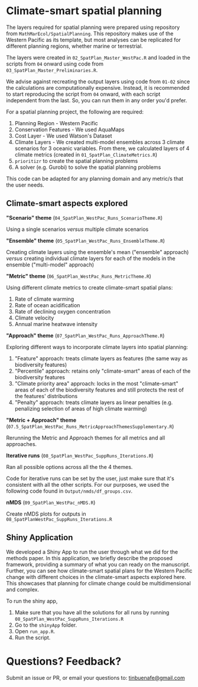 # Climate-smart spatial planning

The layers required for spatial planning were prepared using repository from `MathMarEcol/SpatialPlanning`. This repository makes use of the Western Pacific as its template, but most analyses can be replicated for different planning regions, whether marine or terrestrial.

The layers were created in `02_SpatPlan_Master_WestPac.R` and loaded in the scripts from `04` onward using code from `03_SpatPlan_Master_Preliminaries.R`.

We advise against recreating the output layers using code from `01-02` since the calculations are computationally expensive. Instead, it is recommended to start reproducing the script from `04` onward, with each script independent from the last. So, you can run them in any order you'd prefer.

For a spatial planning project, the following are required:
1. Planning Region - Western Pacific
2. Conservation Features - We used AquaMaps
3. Cost Layer - We used Watson's Dataset
4. Climate Layers - We created multi-model ensembles across 3 climate scenarios for 3 oceanic variables. From there, we calculated layers of 4 climate metrics (created in `01_SpatPlan_ClimateMetrics.R`)
5. `prioritizr` to create the spatial planning problems
6. A solver (e.g. Gurobi) to solve the spatial planning problems

This code can be adapted for any planning domain and any metric/s that the user needs.

## Climate-smart aspects explored

__"Scenario" theme__ (`04_SpatPlan_WestPac_Runs_ScenarioTheme.R`)

Using a single scenarios _versus_ multiple climate scenarios


__"Ensemble" theme__ (`05_SpatPlan_WestPac_Runs_EnsembleTheme.R`)

Creating climate layers using the ensemble's mean ("ensemble" approach) _versus_ creating individual climate layers for each of the models in the ensemble ("multi-model" approach)


__"Metric" theme__ (`06_SpatPlan_WestPac_Runs_MetricTheme.R`)

Using different climate metrics to create climate-smart spatial plans:

1. Rate of climate warming
2. Rate of ocean acidification
3. Rate of declining oxygen concentration
4. Climate velocity
5. Annual marine heatwave intensity


__"Approach" theme__ (`07_SpatPlan_WestPac_Runs_ApproachTheme.R`)

Exploring different ways to incorporate climate layers into spatial planning:

1. "Feature" approach: treats climate layers as features (the same way as biodiversity features)
2. "Percentile" approach: retains only "climate-smart" areas of each of the biodiversity features
3. "Climate priority area" approach: locks in the most "climate-smart" areas of each of the biodiversity features and still protects the rest of the features' distributions
4. "Penalty" approach: treats climate layers as linear penalties (e.g. penalizing selection of areas of high climate warming)

__"Metric + Approach" theme__ (`07.5_SpatPlan_WestPac_Runs_MetricApproachThemesSupplementary.R`)

Rerunning the Metric and Approach themes for all metrics and all approaches.

__Iterative runs__ (`08_SpatPlan_WestPac_SuppRuns_Iterations.R`)

Ran all possible options across all the the 4 themes.

Code for iterative runs can be set by the user, just make sure that it's consistent with all the other scripts. For our purposes, we used the following code found in `Output/nmds/df_groups.csv`.

__nMDS__ (`09_SpatPlan_WestPac_nMDS.R`)

Create nMDS plots for outputs in `08_SpatPlanWestPac_SuppRuns_Iterations.R`


## Shiny Application

We developed a Shiny App to run the user through what we did for the methods paper. In this application, we briefly describe the proposed framework, providing a summary of what you can ready on the manuscript. Further, you can see how climate-smart spatial plans for the Western Pacific change with different choices in the climate-smart aspects explored here. This  showcases that planning for climate change could be multidimensional and complex.

To run the shiny app,

1. Make sure that you have all the solutions for all runs by running `08_SpatPlan_WestPac_SuppRuns_Iterations.R`
2. Go to the `shinyApp` folder.
3. Open `run_app.R`.
4. Run the script.


# Questions? Feedback?

Submit an issue or PR, or email your questions to: tinbuenafe@gmail.com
